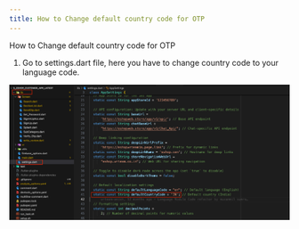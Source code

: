 ```yaml
---
title: How to Change default country code for OTP
---
```


How to Change default country code for OTP

1. Go to settings.dart file, here you have to change country code to your language code.

![eShop](/img/flutter/otp.png) 
